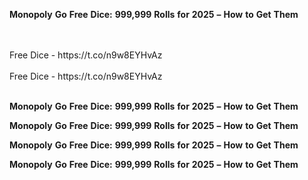 <strong>Monopoly</strong> <strong>Go</strong> <strong>Free</strong> <strong>Dice:</strong> <strong>999,999</strong> <strong>Rolls</strong> <strong>for</strong> <strong>2025</strong> <strong>–</strong> <strong>How</strong> <strong>to</strong> <strong>Get</strong> <strong>Them</strong>

<br>
<br>Free Dice - https://t.co/n9w8EYHvAz
<br>
<br>Free Dice - https://t.co/n9w8EYHvAz
<br>
<br>

<strong>Monopoly</strong> <strong>Go</strong> <strong>Free</strong> <strong>Dice:</strong> <strong>999,999</strong> <strong>Rolls</strong> <strong>for</strong> <strong>2025</strong> <strong>–</strong> <strong>How</strong> <strong>to</strong> <strong>Get</strong> <strong>Them</strong>

<strong>Monopoly</strong> <strong>Go</strong> <strong>Free</strong> <strong>Dice:</strong> <strong>999,999</strong> <strong>Rolls</strong> <strong>for</strong> <strong>2025</strong> <strong>–</strong> <strong>How</strong> <strong>to</strong> <strong>Get</strong> <strong>Them</strong>

<strong>Monopoly</strong> <strong>Go</strong> <strong>Free</strong> <strong>Dice:</strong> <strong>999,999</strong> <strong>Rolls</strong> <strong>for</strong> <strong>2025</strong> <strong>–</strong> <strong>How</strong> <strong>to</strong> <strong>Get</strong> <strong>Them</strong>

<strong>Monopoly</strong> <strong>Go</strong> <strong>Free</strong> <strong>Dice:</strong> <strong>999,999</strong> <strong>Rolls</strong> <strong>for</strong> <strong>2025</strong> <strong>–</strong> <strong>How</strong> <strong>to</strong> <strong>Get</strong> <strong>Them</strong>
